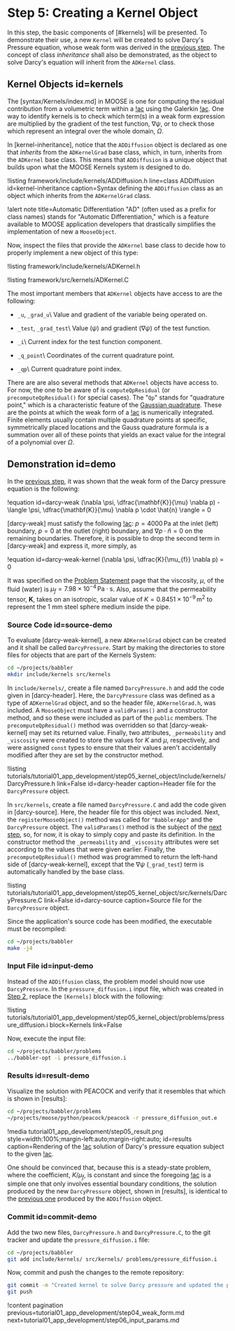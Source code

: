 # Step 5: Creating a Kernel Object

In this step, the basic components of [#kernels] will be presented. To demonstrate their use, a new `Kernel` will be created to solve Darcy's Pressure equation, whose weak form was derived in the [previous step](tutorial01_app_development/step04_weak_form.md#demo). The concept of class *inheritance* shall also be demonstrated, as the object to solve Darcy's equation will inherit from the `ADKernel` class.

## Kernel Objects id=kernels

The [syntax/Kernels/index.md] in MOOSE is one for computing the residual contribution from a volumetric term within a [!ac](PDE) using the Galerkin [!ac](FEM). One way to identify kernels is to check which term(s) in a weak form expression are multiplied by the gradient of the test function, $\nabla \psi$, or to check those which represent an integral over the whole domain, $\Omega$.

In [kernel-inheritance], notice that the `ADDiffusion` object is declared as one that *inherits* from the `ADKernelGrad` base class, which, in turn, inherits from the `ADKernel` base class. This means that `ADDiffusion` is a unique object that builds upon what the MOOSE Kernels system is designed to do.

!listing framework/include/kernels/ADDiffusion.h
         line=class ADDiffusion
         id=kernel-inheritance
         caption=Syntax defining the `ADDiffusion` class as an object which inherits from the `ADKernelGrad` class.

!alert note title=Automatic Differentiation
"AD" (often used as a prefix for class names) stands for "Automatic Differentiation," which is a feature available to MOOSE application developers that drastically simplifies the implementation of new a `MooseObject`. <!--The non-AD counterparts of objects are the subject of the next tutorial-->

Now, inspect the files that provide the `ADKernel` base class to decide how to properly implement a new object of this type:

!listing framework/include/kernels/ADKernel.h

!listing framework/src/kernels/ADKernel.C

The most important members that `ADKernel` objects have access to are the following:

- `_u`, `_grad_u`\\
  Value and gradient of the variable being operated on.

- `_test`, `_grad_test`\\
  Value ($\psi$) and gradient ($\nabla \psi$) of the test function.

- `_i`\\
  Current index for the test function component.

- `_q_point`\\
  Coordinates of the current quadrature point.

- `_qp`\\
  Current quadrature point index.

There are are also several methods that `ADKernel` objects have access to. For now, the one to be aware of is `computeQpResidual` (or `precomputeQpResidual()` for special cases). The "`Qp`" stands for "quadrature point," which is a characteristic feature of the [Gaussian quadrature](https://en.wikipedia.org/wiki/Gaussian_quadrature). These are the points at which the weak form of a [!ac](PDE) is numerically integrated. Finite elements usually contain multiple quadrature points at specific, symmetrically placed locations and the Gauss quadrature formula is a summation over all of these points that yields an exact value for the integral of a polynomial over $\Omega$.

## Demonstration id=demo

In the [previous step](tutorial01_app_development/step04_weak_form.md#demo), it was shown that the weak form of the Darcy pressure equation is the following:

!equation id=darcy-weak
(\nabla \psi, \dfrac{\mathbf{K}}{\mu} \nabla p) - \langle \psi, \dfrac{\mathbf{K}}{\mu} \nabla p \cdot \hat{n} \rangle = 0

[darcy-weak] must satisfy the following [!ac](BVP): $p = 4000 \, \textrm{Pa}$ at the inlet (left) boundary, $p = 0$ at the outlet (right) boundary, and $\nabla p \cdot \hat{n} = 0$ on the remaining boundaries. Therefore, it is possible to drop the second term in [darcy-weak] and express it, more simply, as

!equation id=darcy-weak-kernel
(\nabla \psi, \dfrac{K}{\mu_{f}} \nabla p) = 0

It was specified on the [Problem Statement](tutorial01_app_development/problem_statement.md#mats) page that the viscosity, $\mu$, of the fluid (water) is $\mu_{f} = 7.98 \times 10^{-4} \, \textrm{Pa} \cdot \textrm{s}$. Also, assume that the permeability tensor, $\mathbf{K}$, takes on an isotropic, scalar value of $K = 0.8451 \times 10^{-9} \, \textrm{m}^{2}$ to represent the 1 mm steel sphere medium inside the pipe<!--This should also be given in the problem statement, so long as it remains constant throughout the tutorial-->.

### Source Code id=source-demo

To evaluate [darcy-weak-kernel], a new `ADKernelGrad` object can be created and it shall be called `DarcyPressure`. Start by making the directories to store files for objects that are part of the Kernels System:

```bash
cd ~/projects/babbler
mkdir include/kernels src/kernels
```

In `include/kernels/`, create a file named `DarcyPressure.h` and add the code given in [darcy-header]. Here, the `DarcyPressure` class was defined as a type of `ADKernelGrad` object, and so the header file, `ADKernelGrad.h`, was included. A `MooseObject` must have a `validParams()` and a constructor method, and so these were included as part of the `public` members. The `precomputeQpResidual()` method was overridden so that [darcy-weak-kernel] may set its returned value. Finally, two attributes, `_permeability` and `_viscosity` were created to store the values for $K$ and $\mu$, respectively, and were assigned `const` types to ensure that their values aren't accidentally modified after they are set by the constructor method.

!listing tutorials/tutorial01_app_development/step05_kernel_object/include/kernels/DarcyPressure.h
         link=False
         id=darcy-header
         caption=Header file for the `DarcyPressure` object.

In `src/kernels`, create a file named `DarcyPressure.C` and add the code given in [darcy-source].
Here, the header file for this object was included. Next, the `registerMooseObject()` method was called for `"BabblerApp"` and the `DarcyPressure` object. The `validParams()` method is the subject of the [next step](tutorial01_app_development/step06_input_params.md), so, for now, it is okay to simply copy and paste its definition. In the constructor method the `_permeability` and `_viscosity` attributes were set according to the values that were given earlier. Finally, the `precomputeQpResidual()` method was programmed to return the left-hand side of [darcy-weak-kernel], except that the $\nabla \psi$ (`_grad_test`) term is automatically handled by the base class.

!listing tutorials/tutorial01_app_development/step05_kernel_object/src/kernels/DarcyPressure.C
         link=False
         id=darcy-source
         caption=Source file for the `DarcyPressure` object.

Since the application's source code has been modified, the executable must be recompiled:

```bash
cd ~/projects/babbler
make -j4
```

### Input File id=input-demo

Instead of the `ADDiffusion` class, the problem model should now use `DarcyPressure`. In the `pressure_diffusion.i` input file, which was created in [Step 2](tutorial01_app_development/step02_input_file.md#input-demo), replace the `[Kernels]` block with the following:

!listing tutorials/tutorial01_app_development/step05_kernel_object/problems/pressure_diffusion.i
         block=Kernels
         link=False

Now, execute the input file:

```bash
cd ~/projects/babbler/problems
../babbler-opt -i pressure_diffusion.i
```

### Results id=result-demo

Visualize the solution with PEACOCK and verify that it resembles that which is shown in [results]:

```bash
cd ~/projects/babbler/problems
~/projects/moose/python/peacock/peacock -r pressure_diffusion_out.e
```

!media tutorial01_app_development/step05_result.png
       style=width:100%;margin-left:auto;margin-right:auto;
       id=results
       caption=Rendering of the [!ac](FEM) solution of Darcy's pressure equation subject to the given [!ac](BVP).

One should be convinced that, because this is a steady-state problem, where the coefficient, $K / \mu_{f}$, is constant and since the foregoing [!ac](BVP) is a simple one that only involves essential boundary conditions,
the solution produced by the new `DarcyPressure` object, shown in [results],
is identical to the [previous one](tutorial01_app_development/step02_input_file.md#results) produced by the `ADDiffusion` object.

### Commit id=commit-demo

Add the two new files, `DarcyPressure.h` and `DarcyPressure.C`, to the git tracker and update the `pressure_diffusion.i` file:

```bash
cd ~/projects/babbler
git add include/kernels/ src/kernels/ problems/pressure_diffusion.i
```

Now, commit and push the changes to the remote repository:

```bash
git commit -m "Created kernel to solve Darcy pressure and updated the problem input file"
git push
```

!content pagination previous=tutorial01_app_development/step04_weak_form.md
                    next=tutorial01_app_development/step06_input_params.md
